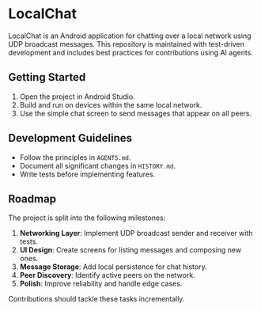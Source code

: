 # LocalChat

LocalChat is an Android application for chatting over a local network using UDP broadcast messages. This repository is maintained with test-driven development and includes best practices for contributions using AI agents.

## Getting Started
1. Open the project in Android Studio.
2. Build and run on devices within the same local network.
3. Use the simple chat screen to send messages that appear on all peers.

## Development Guidelines
- Follow the principles in `AGENTS.md`.
- Document all significant changes in `HISTORY.md`.
- Write tests before implementing features.

## Roadmap
The project is split into the following milestones:
1. **Networking Layer**: Implement UDP broadcast sender and receiver with tests.
2. **UI Design**: Create screens for listing messages and composing new ones.
3. **Message Storage**: Add local persistence for chat history.
4. **Peer Discovery**: Identify active peers on the network.
5. **Polish**: Improve reliability and handle edge cases.

Contributions should tackle these tasks incrementally.
